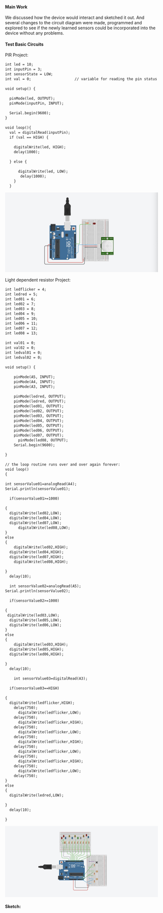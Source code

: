 #### Main Work

We discussed how the device would interact and sketched it out. And several changes to the circuit diagram were made, programmed and explored to see if the newly learned sensors could be incorporated into the device without any problems.



#### Test Basic Circuits

PIR Project:



```
int led = 10;
int inputPin = 3;             
int sensorState = LOW;           
int val = 0;                    // variable for reading the pin status
 
void setup() {
 
  pinMode(led, OUTPUT); 
  pinMode(inputPin, INPUT);     
 
  Serial.begin(9600);
}
 
void loop(){
  val = digitalRead(inputPin);  
  if (val == HIGH) {           
    
    digitalWrite(led, HIGH);  
    delay(1000);

  } else {

      digitalWrite(led, LOW);  
       delay(1000);
    }
  }
```

![image](https://github.com/mylin04202/img/blob/main/pir.jpg)

Light dependent resistor Project:


```
int ledflicker = 4;  
int ledred = 5;   
int led01 = 6;  
int led02 = 7;  
int led03 = 8;  
int led04 = 9;  
int led05 = 10;  
int led06 = 11;  
int led07 = 12;
int led08 = 13;  

int val01 = 0;
int val02 = 0;
int ledval01 = 0;
int ledval02 = 0;

void setup() {
  
    pinMode(A5, INPUT);
    pinMode(A4, INPUT);
    pinMode(A3, INPUT);
   
    pinMode(ledred, OUTPUT);
    pinMode(ledred, OUTPUT);
    pinMode(led01, OUTPUT);
    pinMode(led02, OUTPUT);
    pinMode(led03, OUTPUT);
    pinMode(led04, OUTPUT);
    pinMode(led05, OUTPUT);
    pinMode(led06, OUTPUT);
    pinMode(led07, OUTPUT);
      pinMode(led08, OUTPUT);
    Serial.begin(9600);

}

// the loop routine runs over and over again forever:
void loop()
{
  
int sensorValue01=analogRead(A4);
Serial.println(sensorValue01);

  if(sensorValue01>=1000)

{
  digitalWrite(led02,LOW);
  digitalWrite(led04,LOW);
  digitalWrite(led07,LOW);
      digitalWrite(led08,LOW);
}
else
{
    digitalWrite(led02,HIGH);
  digitalWrite(led04,HIGH);
  digitalWrite(led07,HIGH);
    digitalWrite(led08,HIGH);

}
  delay(10); 
  
  int sensorValue02=analogRead(A5);
Serial.println(sensorValue02);

  if(sensorValue02>=1000)

{
 digitalWrite(led03,LOW);
  digitalWrite(led05,LOW);
  digitalWrite(led06,LOW);
}
else
{
    digitalWrite(led03,HIGH);
  digitalWrite(led05,HIGH);
  digitalWrite(led06,HIGH);
 
}
  delay(10);
  
    int sensorValue03=digitalRead(A3);

  if(sensorValue03==HIGH)

{
  digitalWrite(ledflicker,HIGH);
    delay(750);
      digitalWrite(ledflicker,LOW);
    delay(750);
      digitalWrite(ledflicker,HIGH);
    delay(750);
      digitalWrite(ledflicker,LOW);
    delay(750);
      digitalWrite(ledflicker,HIGH);
    delay(750);
      digitalWrite(ledflicker,LOW);
    delay(750);
      digitalWrite(ledflicker,HIGH);
    delay(750);
      digitalWrite(ledflicker,LOW);
    delay(750);
}
else
{
  digitalWrite(ledred,LOW);

}
  delay(10);  
  
}

```

![image](https://github.com/mylin04202/img/blob/main/ldr.jpg)

#### Sketch:
